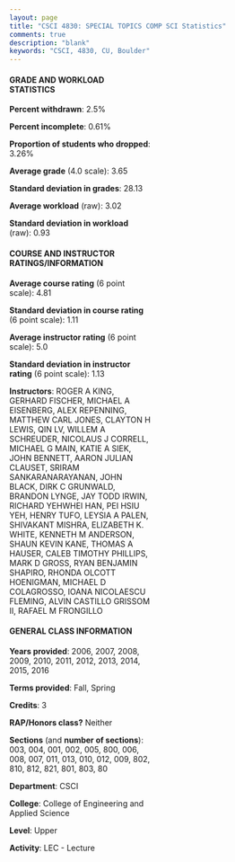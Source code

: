 ```yaml
---
layout: page
title: "CSCI 4830: SPECIAL TOPICS COMP SCI Statistics"
comments: true
description: "blank"
keywords: "CSCI, 4830, CU, Boulder"
--- 
```

<head>
<script src="https://ajax.googleapis.com/ajax/libs/jquery/2.1.3/jquery.min.js"></script>
<script src="https://dl.dropboxusercontent.com/s/pc42nxpaw1ea4o9/highcharts.js?dl=0"></script>
<!-- <script src="../assets/js/highcharts.js"></script> -->
<style type="text/css">@font-face {
	font-family: "Bebas Neue";
	src: url(https://www.filehosting.org/file/details/544349/BebasNeue%20Regular.otf) format("opentype");
	}
	h1.Bebas { 
		font-family: "Bebas Neue", Verdana, Tahoma;
	}
</style>
</head>
<body>
	<div id="container" style="float: right; width: 45%; height: 88%; margin-left: 2.5%; margin-right: 2.5%;"></div>
	<script language="JavaScript">
		$(document).ready(function() {
		var chart = {type: 'column'};
		var title = {text: 'Grade Distribution'};
		var xAxis = {categories: ['A','B','C','D','F'],crosshair: true};
		var yAxis = {min: 0,title: {text: 'Percentage'}};
		var tooltip = {headerFormat: '<center><b><span style="font-size:20px">{point.key}</span></b></center>',
		               pointFormat: '<td style="padding:0"><b>{point.y:.1f}%</b></td>',
		               footerFormat: '</table>',shared: true,useHTML: true};
		var plotOptions = {column: {pointPadding: 0.0,borderWidth: 0}};  
		var credits = {enabled: false};var series= [{name: 'Percent',data: [75.6,18.3,3.71,0.96,1.44,]}];
		var json = {};
		json.chart = chart;
		json.title = title;
		json.tooltip = tooltip;
		json.xAxis = xAxis;
		json.yAxis = yAxis;  
		json.series = series;
		json.plotOptions = plotOptions;  
		json.credits = credits;
		$('#container').highcharts(json);
	});
	</script>
</body>
			   
#### GRADE AND WORKLOAD STATISTICS

**Percent withdrawn**: 2.5%

**Percent incomplete**: 0.61%

**Proportion of students who dropped**: 3.26%

**Average grade** (4.0 scale): 3.65

**Standard deviation in grades**: 28.13

**Average workload** (raw): 3.02

**Standard deviation in workload** (raw): 0.93

#### COURSE AND INSTRUCTOR RATINGS/INFORMATION

**Average course rating** (6 point scale): 4.81

**Standard deviation in course rating** (6 point scale): 1.11

**Average instructor rating** (6 point scale): 5.0

**Standard deviation in instructor rating** (6 point scale): 1.13

**Instructors**: ROGER A KING, GERHARD FISCHER, MICHAEL A EISENBERG, ALEX REPENNING, MATTHEW CARL JONES, CLAYTON H LEWIS, QIN LV, WILLEM A SCHREUDER, NICOLAUS J CORRELL, MICHAEL G MAIN, KATIE A SIEK, JOHN BENNETT, AARON JULIAN CLAUSET, SRIRAM SANKARANARAYANAN, JOHN BLACK, DIRK C GRUNWALD, BRANDON LYNGE, JAY TODD IRWIN, RICHARD YEHWHEI HAN, PEI HSIU YEH, HENRY TUFO, LEYSIA A PALEN, SHIVAKANT MISHRA, ELIZABETH K. WHITE, KENNETH M ANDERSON, SHAUN KEVIN KANE, THOMAS A HAUSER, CALEB TIMOTHY PHILLIPS, MARK D GROSS, RYAN BENJAMIN SHAPIRO, RHONDA OLCOTT HOENIGMAN, MICHAEL D COLAGROSSO, IOANA NICOLAESCU FLEMING, ALVIN CASTILLO GRISSOM II, RAFAEL M FRONGILLO

#### GENERAL CLASS INFORMATION

**Years provided**: 2006, 2007, 2008, 2009, 2010, 2011, 2012, 2013, 2014, 2015, 2016

**Terms provided**: Fall, Spring

**Credits**: 3

**RAP/Honors class?** Neither

**Sections** (and **number of sections**): 003, 004, 001, 002, 005, 800, 006, 008, 007, 011, 013, 010, 012, 009, 802, 810, 812, 821, 801, 803, 80

**Department**: CSCI

**College**: College of Engineering and Applied Science

**Level**: Upper

**Activity**: LEC - Lecture